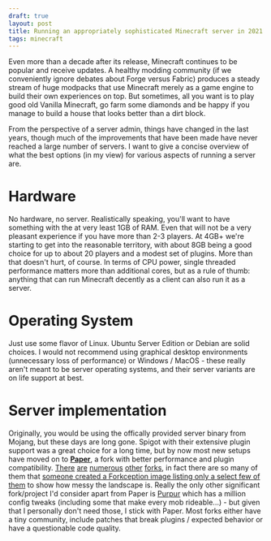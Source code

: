 ```yaml
---
draft: true
layout: post
title: Running an appropriately sophisticated Minecraft server in 2021
tags: minecraft
---
```

Even more than a decade after its release, Minecraft continues to be popular and receive updates.
A healthy modding community (if we conveniently ignore debates about Forge versus Fabric) produces a steady stream of huge modpacks that use Minecraft merely as a game engine to build their own experiences on top. But sometimes, all you want is to play good old Vanilla Minecraft, go farm some diamonds and be happy if you manage to build a house that looks better than a dirt block.

From the perspective of a server admin, things have changed in the last years, though much of the improvements that have been made have never reached a large number of servers. I want to give a concise overview of what the best options (in my view) for various aspects of running a server are.

# Hardware

No hardware, no server. Realistically speaking, you'll want to have something with the at very least 1GB of RAM. Even that will not be a very pleasant experience if you have more than 2-3 players. At 4GB+ we're starting to get into the reasonable territory, with about 8GB being a good choice for up to about 20 players and a modest set of plugins. More than that doesn't hurt, of course. In terms of CPU power, single threaded performance matters more than additional cores, but as a rule of thumb: anything that can run Minecraft decently as a client can also run it as a server.

# Operating System

Just use some flavor of Linux. Ubuntu Server Edition or Debian are solid choices. I would not recommend using graphical desktop environments (unnecessary loss of performance) or Windows / MacOS - these really aren't meant to be server operating systems, and their server variants are on life support at best.

# Server implementation

Originally, you would be using the offically provided server binary from Mojang, but these days are long gone. Spigot with their extensive plugin support was a great choice for a long time, but by now most new setups have moved on to **[Paper](https://papermc.io/)**, a fork with better performance and plugin compatibility. [There](https://velocitypowered.com/) [are](https://github.com/PatinaMC/Patina) [numerous](https://github.com/pufferfish-gg/Pufferfish) [other](https://airplane.gg/) [forks](https://github.com/YatopiaMC/Yatopia), in fact there are so many of them that [someone created a Forkception image listing only a select few of them](https://forks.smhsmh.club/img.png#v=1) to show how messy the landscape is. Really the only other significant fork/project I'd consider apart from Paper is [Purpur](https://purpurmc.org/) which has a million config tweaks (including some that make every mob rideable...) - but given that I personally don't need those, I stick with Paper. Most forks either have a tiny community, include patches that break plugins / expected behavior or have a questionable code quality.

#